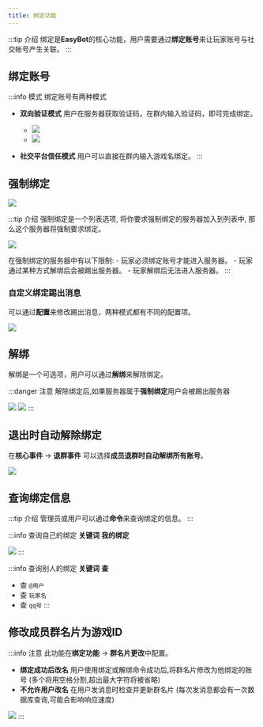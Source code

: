 ```yaml
---
title: 绑定功能
---
```


:::tip 介绍
绑定是**EasyBot**的核心功能，用户需要通过**绑定账号**来让玩家账号与社交帐号产生关联。
:::

## 绑定账号

:::info 模式
绑定账号有两种模式      
- **双向验证模式** 用户在服务器获取验证码，在群内输入验证码，即可完成绑定。   

    - ![](./image/bind_1.png)
    - ![](./image/bind_2.png)
- **社交平台信任模式** 用户可以直接在群内输入游戏名绑定。
:::

## 强制绑定

![](./image/bind_kick.png)

:::tip 介绍
强制绑定是一个列表选项, 将你要求强制绑定的服务器加入到列表中, 那么这个服务器将强制要求绑定。   

![](./image/bind_3.png)

在强制绑定的服务器中有以下限制: 
    - 玩家必须绑定账号才能进入服务器。
    - 玩家通过某种方式解绑后会被踢出服务器。
    - 玩家解绑后无法进入服务器。
:::

### 自定义绑定踢出消息

可以通过**配置**来修改踢出消息，两种模式都有不同的配置项。

![](./image/bind_message.png)

## 解绑

解绑是一个可选项，用户可以通过**解绑**来解除绑定。

:::danger 注意
解除绑定后,如果服务器属于**强制绑定**用户会被踢出服务器

![](./image/unbind_1.png)
![](./image/kick.png)
:::


## 退出时自动解除绑定

在**核心事件** -> **退群事件** 可以选择**成员退群时自动解绑所有账号**。

![](./image/auto_unbind.png)

## 查询绑定信息

:::tip 介绍
管理员或用户可以通过**命令**来查询绑定的信息。
:::

:::info 查询自己的绑定
**关键词** **我的绑定**

![](./image/q_self.png)
:::


:::info 查询别人的绑定
**关键词** **查**
- 查 `@用户`
- 查 `玩家名`
- 查 `qq号`
:::

## 修改成员群名片为游戏ID

:::info 注意
此功能在**绑定功能** -> **群名片更改**中配置。

- **绑定成功后改名** 用户使用绑定或解绑命令成功后,将群名片修改为他绑定的账号 (多个将用空格分割,超出最大字符将被省略)
- **不允许用户改名** 在用户发消息时检查并更新群名片 (每次发消息都会有一次数据库查询,可能会影响响应速度)

![](./image/auto_rename.png)
:::